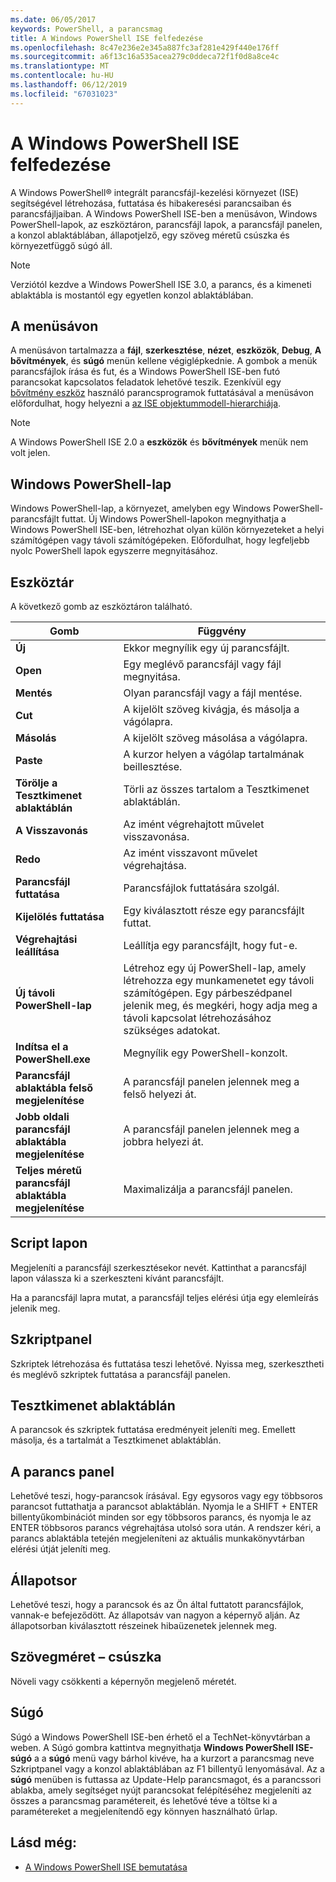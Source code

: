 ```yaml
---
ms.date: 06/05/2017
keywords: PowerShell, a parancsmag
title: A Windows PowerShell ISE felfedezése
ms.openlocfilehash: 8c47e236e2e345a887fc3af281e429f440e176ff
ms.sourcegitcommit: a6f13c16a535acea279c0ddeca72f1f0d8a8ce4c
ms.translationtype: MT
ms.contentlocale: hu-HU
ms.lasthandoff: 06/12/2019
ms.locfileid: "67031023"
---
```

# <a name="exploring-the-windows-powershell-ise"></a>A Windows PowerShell ISE felfedezése

A Windows PowerShell® integrált parancsfájl-kezelési környezet (ISE) segítségével létrehozása, futtatása és hibakeresési parancsaiban és parancsfájljaiban. A Windows PowerShell ISE-ben a menüsávon, Windows PowerShell-lapok, az eszköztáron, parancsfájl lapok, a parancsfájl panelen, a konzol ablaktáblában, állapotjelző, egy szöveg méretű csúszka és környezetfüggő súgó áll.

> [!NOTE]
> Verziótól kezdve a Windows PowerShell ISE 3.0, a parancs, és a kimeneti ablaktábla is mostantól egy egyetlen konzol ablaktáblában.

## <a name="menu-bar"></a>A menüsávon

A menüsávon tartalmazza a **fájl**, **szerkesztése**, **nézet**, **eszközök**, **Debug**,  **A bővítmények**, és **súgó** menün kellene végiglépkednie. A gombok a menük parancsfájlok írása és fut, és a Windows PowerShell ISE-ben futó parancsokat kapcsolatos feladatok lehetővé teszik. Ezenkívül egy [bővítmény eszköz](../../core-powershell/ise/The-ISEAddOnTool-Object.md) használó parancsprogramok futtatásával a menüsávon előfordulhat, hogy helyezni a [az ISE objektummodell-hierarchiája](../../core-powershell/ise/The-ISE-Object-Model-Hierarchy.md).

> [!NOTE]
> A Windows PowerShell ISE 2.0 a **eszközök** és **bővítmények** menük nem volt jelen.

## <a name="windows-powershell-tabs"></a>Windows PowerShell-lap

Windows PowerShell-lap, a környezet, amelyben egy Windows PowerShell-parancsfájlt futtat. Új Windows PowerShell-lapokon megnyithatja a Windows PowerShell ISE-ben, létrehozhat olyan külön környezeteket a helyi számítógépen vagy távoli számítógépeken. Előfordulhat, hogy legfeljebb nyolc PowerShell lapok egyszerre megnyitásához.

## <a name="toolbar"></a>Eszköztár

A következő gomb az eszköztáron található.

|Gomb|Függvény|
|----------|------------|
|**Új**|Ekkor megnyílik egy új parancsfájlt.|
|**Open**|Egy meglévő parancsfájl vagy fájl megnyitása.|
|**Mentés**|Olyan parancsfájl vagy a fájl mentése.|
|**Cut**|A kijelölt szöveg kivágja, és másolja a vágólapra.|
|**Másolás**|A kijelölt szöveg másolása a vágólapra.|
|**Paste**|A kurzor helyen a vágólap tartalmának beillesztése.|
|**Törölje a Tesztkimenet ablaktáblán**|Törli az összes tartalom a Tesztkimenet ablaktáblán.|
|**A Visszavonás**|Az imént végrehajtott művelet visszavonása.|
|**Redo**|Az imént visszavont művelet végrehajtása.|
|**Parancsfájl futtatása**|Parancsfájlok futtatására szolgál.|
|**Kijelölés futtatása**|Egy kiválasztott része egy parancsfájlt futtat.|
|**Végrehajtási leállítása**|Leállítja egy parancsfájlt, hogy fut-e.|
|**Új távoli PowerShell-lap**|Létrehoz egy új PowerShell-lap, amely létrehozza egy munkamenetet egy távoli számítógépen. Egy párbeszédpanel jelenik meg, és megkéri, hogy adja meg a távoli kapcsolat létrehozásához szükséges adatokat.|
|**Indítsa el a PowerShell.exe**|Megnyílik egy PowerShell-konzolt.|
|**Parancsfájl ablaktábla felső megjelenítése**|A parancsfájl panelen jelennek meg a felső helyezi át.|
|**Jobb oldali parancsfájl ablaktábla megjelenítése**|A parancsfájl panelen jelennek meg a jobbra helyezi át.|
|**Teljes méretű parancsfájl ablaktábla megjelenítése**|Maximalizálja a parancsfájl panelen.|

## <a name="script-tab"></a>Script lapon

Megjeleníti a parancsfájl szerkesztésekor nevét. Kattinthat a parancsfájl lapon válassza ki a szerkeszteni kívánt parancsfájlt.

Ha a parancsfájl lapra mutat, a parancsfájl teljes elérési útja egy elemleírás jelenik meg.

## <a name="script-pane"></a>Szkriptpanel

Szkriptek létrehozása és futtatása teszi lehetővé. Nyissa meg, szerkesztheti és meglévő szkriptek futtatása a parancsfájl panelen.

## <a name="output-pane"></a>Tesztkimenet ablaktáblán

A parancsok és szkriptek futtatása eredményeit jeleníti meg. Emellett másolja, és a tartalmát a Tesztkimenet ablaktáblán.

## <a name="command-pane"></a>A parancs panel

Lehetővé teszi, hogy-parancsok írásával. Egy egysoros vagy egy többsoros parancsot futtathatja a parancsot ablaktáblán. Nyomja le a SHIFT + ENTER billentyűkombinációt minden sor egy többsoros parancs, és nyomja le az ENTER többsoros parancs végrehajtása utolsó sora után. A rendszer kéri, a parancs ablaktábla tetején megjeleníteni az aktuális munkakönyvtárban elérési útját jeleníti meg.

## <a name="status-bar"></a>Állapotsor

Lehetővé teszi, hogy a parancsok és az Ön által futtatott parancsfájlok, vannak-e befejeződött. Az állapotsáv van nagyon a képernyő alján. Az állapotsorban kiválasztott részeinek hibaüzenetek jelennek meg.

## <a name="text-size-slider"></a>Szövegméret – csúszka

Növeli vagy csökkenti a képernyőn megjelenő méretét.

## <a name="help"></a>Súgó

Súgó a Windows PowerShell ISE-ben érhető el a TechNet-könyvtárban a weben. A Súgó gombra kattintva megnyithatja **Windows PowerShell ISE-súgó** a a **súgó** menü vagy bárhol kivéve, ha a kurzort a parancsmag neve Szkriptpanel vagy a konzol ablaktáblában az F1 billentyű lenyomásával. Az a **súgó** menüben is futtassa az Update-Help parancsmagot, és a parancssori ablakba, amely segítséget nyújt parancsokat felépítéséhez megjeleníti az összes a parancsmag paramétereit, és lehetővé téve a töltse ki a paramétereket a megjelenítendő egy könnyen használható űrlap.

## <a name="see-also"></a>Lásd még:

- [A Windows PowerShell ISE bemutatása](../../core-powershell/ise/Introducing-the-Windows-PowerShell-ISE.md)
